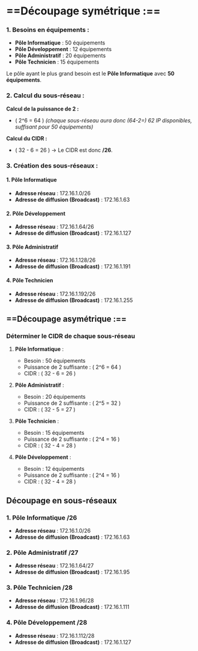 # **==Découpage symétrique :==**  
  
### 1. **Besoins en équipements :** 

- **Pôle Informatique** : 50 équipements
- **Pôle Développement** : 12 équipements
- **Pôle Administratif** : 20 équipements
- **Pôle Technicien** : 15 équipements

Le pôle ayant le plus grand besoin est le **Pôle Informatique** avec **50 équipements**.

### 2. **Calcul du sous-réseau :** 

**Calcul de la puissance de 2 :**
- \( 2^6 = 64 \) *(chaque sous-réseau aura donc (64-2=) 62 IP disponibles, suffisant pour 50 équipements)*

**Calcul du CIDR :**
- \( 32 - 6 = 26 \) → Le CIDR est donc **/26**.

### **3. Création des sous-réseaux :**

 #### 1. Pôle Informatique
- **Adresse réseau** : 172.16.1.0/26
- **Adresse de diffusion (Broadcast)** : 172.16.1.63

 #### 2. Pôle Développement
- **Adresse réseau** : 172.16.1.64/26
- **Adresse de diffusion (Broadcast)** : 172.16.1.127

#### 3. Pôle Administratif
- **Adresse réseau** : 172.16.1.128/26
- **Adresse de diffusion (Broadcast)** : 172.16.1.191

#### 4. Pôle Technicien
- **Adresse réseau** : 172.16.1.192/26
- **Adresse de diffusion (Broadcast)** : 172.16.1.255

## **==Découpage asymétrique :==**

### Déterminer le CIDR de chaque sous-réseau

1. **Pôle Informatique** :
    - Besoin : 50 équipements
    - Puissance de 2 suffisante : \( 2^6 = 64 \)
    - CIDR : \( 32 - 6 = 26 \)
  
2. **Pôle Administratif** :
    - Besoin : 20 équipements
    - Puissance de 2 suffisante : \( 2^5 = 32 \)
    - CIDR : \( 32 - 5 = 27 \)

3. **Pôle Technicien** :
    - Besoin : 15 équipements
    - Puissance de 2 suffisante : \( 2^4 = 16 \)
    - CIDR : \( 32 - 4 = 28 \)

4. **Pôle Développement** :
    - Besoin : 12 équipements
    - Puissance de 2 suffisante : \( 2^4 = 16 \)
    - CIDR : \( 32 - 4 = 28 \)

## Découpage en sous-réseaux
### 1. Pôle Informatique /26

- **Adresse réseau** : 172.16.1.0/26
- **Adresse de diffusion (Broadcast)** : 172.16.1.63

### 2. Pôle Administratif /27

- **Adresse réseau** : 172.16.1.64/27
- **Adresse de diffusion (Broadcast)** : 172.16.1.95

### 3. Pôle Technicien /28

- **Adresse réseau** : 172.16.1.96/28
- **Adresse de diffusion (Broadcast)** : 172.16.1.111

### 4. Pôle Développement /28

- **Adresse réseau** : 172.16.1.112/28
- **Adresse de diffusion (Broadcast)** : 172.16.1.127
